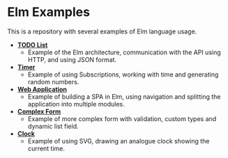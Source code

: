 # Elm Examples

This is a repository with several examples of Elm language usage.


- **[TODO List](todo)**
    - Example of the Elm architecture, communication with the API using HTTP, and using JSON format.
- **[Timer](timer)**
  - Example of using Subscriptions, working with time and generating random numbers.
- **[Web Application](webapp)**
  -  Example of building a SPA in Elm, using navigation and splitting the application into multiple modules.
- **[Complex Form](form)**
  - Example of more complex form with validation, custom types and dynamic list field.
- **[Clock](clock)**
  - Example of using SVG, drawing an analogue clock showing the current time.
